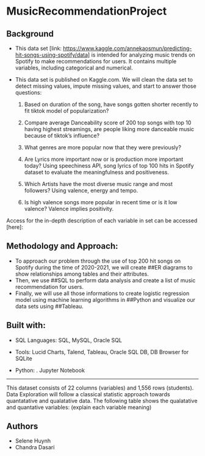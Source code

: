 # MusicRecommendationProject

## Background

- This data set [link: https://www.kaggle.com/annekaosmun/predicting-hit-songs-using-spotify/data] is intended for analyzing music trends on Spotify to make recommendations for users. It contains multiple variables, including categorical and numerical.

- This data set is published on Kaggle.com. We will clean the data set to detect missing values, impute missing values, and start to answer those questions:
    
    1) Based on duration of the song, have songs gotten shorter recently to fit tiktok model of popularization?
 
    2) Compare average Danceability score of 200 top songs with top 10 having highest streamings, are people liking more danceable music 
 because of tiktok’s influence?
 
    3) What genres are more popular now that they were previously?
 
    4) Are Lyrics more important now or is production more important today? Using speechiness API, song lyrics of top 100 hits in Spotify dataset to evaluate the meaningfulness and positiveness.
 
    5) Which Artists have the most diverse music range and most followers? Using valence, energy and tempo.
 
    6) Is high valence songs more popular in recent time or is it low valence? Valence implies positivity.

Access for the in-depth description of each variable in set can be accessed [here]:



## Methodology and Approach: 
- To approach our problem through the use of top 200 hit songs on Spotify during the time of 2020-2021, we will create ##ER diagrams to show relationships among tables and their attributes. 
- Then, we use ##SQL to perform data analysis and create a list of music recommendation for users.
- Finally, we will use all those informations to create logistic regression model using machine learning algorithms in ##Python and visualize our data sets using ##Tableau.

## Built with: 
- SQL Languages: SQL, MySQL, Oracle SQL

- Tools: Lucid Charts, Talend, Tableau, Oracle SQL DB, DB Browser for SQLite
- Python:
 . Jupyter Notebook

---------------------------------------------------------------------------------------------------------------------------------------------------------------------------

This dataset consists of 22 columns (variables) and 1,556 rows (students). Data Exploration will follow a classical statistic approach towards quantatative and qualatative data. The following table shows the qualatative and quantative variables:
(explain each variable meaning)

## Authors
- Selene Huynh
- Chandra Dasari
